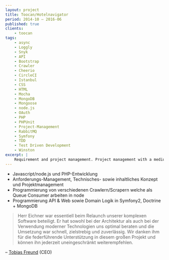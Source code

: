 ```yaml
---
layout: project
title: Toocan/Hotelnavigator
period: 2014-10 – 2016-06
published: true
clients:
    - toocan
tags:
    - async
    - Loggly
    - Snyk
    - API
    - Bootstrap
    - Crawler
    - Cheerio
    - CircleCI
    - Istanbul
    - CSS
    - HTML
    - Mocha
    - MongoDB
    - Mongoose
    - node.js
    - OAuth
    - PHP
    - PHPUnit
    - Project-Management
    - RabbitMQ
    - Symfony
    - TDD
    - Test Driven Development
    - Winston
excerpt: |
    Requirement and project management. Project management with a medium sized dev team. Rewrite high-performance web-scraping solution (Node.js) and  public interface with different profile pages and API in Symfony2.
---
```

- Javascript/node.js und PHP-Entwicklung
- Anforderungs-Management, Technisches- sowie inhaltliches Konzept und Projektmanagement
- Programmierung von verschiedenen Crawlern/Scrapern welche als Queue Consumer arbeiten in node
- Programmierung API & Web sowie Domain Logik in Symfony2, Doctrine + MongoDB

> Herr Eichner war essentiell beim Relaunch unserer komplexen Software beteiligt. Er hat sowohl bei der Architektur als auch bei der Verwendung moderner Technologien uns optimal beraten und die Umsetzung war schnell, zielstrebig und zuverlässig. Wir danken ihm für die federführende Unterstützung in diesem großen Projekt und können ihn jederzeit uneingeschränkt weiterempfehlen.

– [Tobias Freund](https://www.linkedin.com/in/tobias-freund-7348b017) (CEO)
